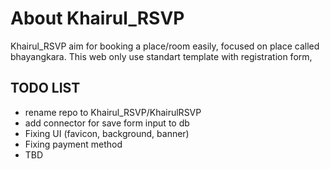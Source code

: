 # About Khairul_RSVP
Khairul_RSVP aim for booking a place/room easily, focused on place called bhayangkara. This web only use standart template with registration form,

## TODO LIST
- rename repo to Khairul_RSVP/KhairulRSVP
- add connector for save form input to db
- Fixing UI (favicon, background, banner)
- Fixing payment method
- TBD
